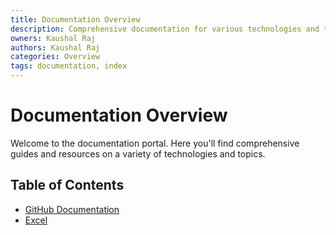```yaml
---
title: Documentation Overview
description: Comprehensive documentation for various technologies and topics.
owners: Kaushal Raj
authors: Kaushal Raj
categories: Overview
tags: documentation, index
---
```


# Documentation Overview

Welcome to the documentation portal. Here you'll find comprehensive guides and resources on a variety of technologies and topics.

## Table of Contents

- [GitHub Documentation](./tech/github.md)
- [Excel](./tech/excel.md)
